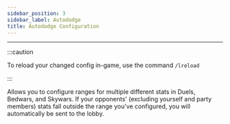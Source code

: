 ```yaml
---
sidebar_position: 3
sidebar_label: Autododge
title: Autododge Configuration
---
```


---

:::caution

To reload your changed config in-game, use the command `/lreload`

:::

Allows you to configure ranges for multiple different stats in Duels, Bedwars, and Skywars. If your opponents' (excluding yourself and party members)
stats fall outside the range you've configured, you will automatically be sent to the lobby.